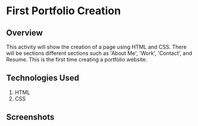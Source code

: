 # First Portfolio Creation

## Overview
This activity will show the creation of a page using HTML and CSS.
There will be sections different sections such as 'About Me', 'Work', 'Contact', and Resume.
This is the first time creating a portfolio website.

## Technologies Used
1. HTML
2. CSS

## Screenshots
